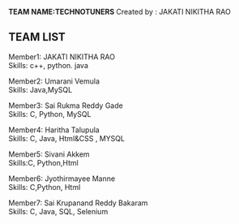 **TEAM NAME:TECHNOTUNERS**                                                                                                                                                    Created by : JAKATI NIKITHA RAO

TEAM LIST
------------------------------------------------
Member1:
JAKATI NIKITHA RAO</br>
Skills: c++, python. java 

Member2: 
Umarani Vemula </br>
Skills: Java,MySQL

Member3:
Sai Rukma Reddy Gade </br>
Skills: C, Python, MySQL

Member4:
Haritha Talupula </br>
Skills: C, Java, Html&CSS , MYSQL

Member5:
Sivani Akkem </br>
Skills:C, Python,Html

Member6:
Jyothirmayee Manne </br>
Skills: C,Python, Html

Member7:
Sai Krupanand Reddy Bakaram </br>
Skills: C, Java, SQL, Selenium
